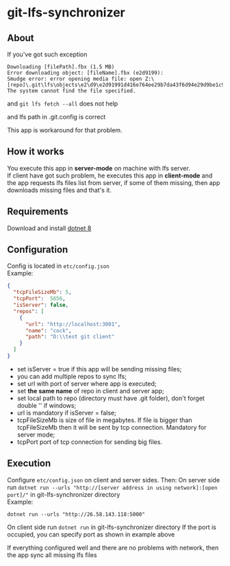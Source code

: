 # git-lfs-synchronizer
## About

If you've got such exception  

```
Downloading [filePath].fbx (1.5 MB)
Error downloading object: [fileName].fbx (e2d9199): 
Smudge error: error opening media file: open Z:\[repo]\.git\lfs\objects\e2\d9\e2d91991d416e764ee29b7da43f6d94e29d9be1c9e8eadf72b69a9699c832fc7: The system cannot find the file specified.
```  

and `git lfs fetch --all` does not help

and lfs path in .git\.config is correct

This app is workaround for that problem.

## How it works
You execute this app in **server-mode** on machine with lfs server.  
If client have got such problem, he executes this app in **client-mode** and the app requests lfs files list from server, if some of them missing, then app downloads missing files and that's it.

## Requirements 
Download and install [dotnet 8](https://dotnet.microsoft.com/en-us/download/dotnet/8.0)

## Configuration
Config is located in `etc/config.json`  
Example:  
```json
{
  "tcpFileSizeMb": 5,
  "tcpPort":  5656,
  "isServer": false,
  "repos": [
    {
      "url": "http://localhost:3001",
      "name": "cock",
      "path": "D:\\test git client"
    }
  ]
}
```
* set isServer = true if this app will be sending missing files;
* you can add multiple repos to sync lfs;
* set url with port of server where app is executed;
* set **the same name** of repo in client and server app;
* set local path to repo (directory must have .git folder), don't forget double '\' if windows;
* url is mandatory if isServer = false;
* tcpFileSizeMb is size of file in megabytes. If file is bigger than tcpFileSizeMb then it will be sent by tcp connection. Mandatory for server mode;
* tcpPort port of tcp connection for sending big files.

## Execution
Configure `etc/config.json` on client and server sides. Then:
On server side run `dotnet run --urls "http://[server address in using network]:[open port]/"` in git-lfs-synchronizer directory  
Example:
```
dotnet run --urls "http://26.58.143.118:5000"
```
On client side run `dotnet run` in git-lfs-synchronizer directory
If the port is occupied, you can specify port as shown in example above  

If everything configured well and there are no problems with network, then the app sync all missing lfs files
